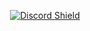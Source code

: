 <div align="center">

[![Discord Shield](https://discord.com/api/guilds/864993757925867530/embed.png?style=banner2)](https://discord.gg/FbjpNGjbdn)

</div>
